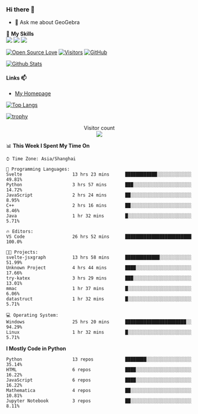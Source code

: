 ### Hi there 👋

<!--
**wuyudi/wuyudi** is a ✨ _special_ ✨ repository because its `README.md` (this file) appears on your GitHub profile.

Here are some ideas to get you started:

- 🔭 I’m currently working on ...
- 🌱 I’m currently learning ...
- 👯 I’m looking to collaborate on ...
- 🤔 I’m looking for help with ...

- 📫 How to reach me: ...
- 😄 Pronouns: ...
- ⚡ Fun fact: ...
-->

- 💬 Ask me about GeoGebra

🌟 **My Skills**  
![](https://img.shields.io/badge/-Python-3e74a2?style=flat-square&logo=Python&logoColor=fff)
![](https://img.shields.io/badge/-Mathematica-3e74a2?style=flat-square&logo=Wolfram&logoColor=fff)
![](https://img.shields.io/badge/-C%2B%2B-3e74a2?style=flat-square&logo=C%2B%2B&logoColor=fff)

[![Open Source Love](https://badges.frapsoft.com/os/v1/open-source.svg?v=103)](https://github.com/wuyudi/)
[![Visitors](https://visitor-badge.glitch.me/badge?page_id=wuyudi.wuyudi)](https://github.com/wuyudi/)
[![GitHub](https://img.shields.io/github/followers/wuyudi.svg?lable=GitHub&style=social)](https://github.com/wuyudi/)

[![Github Stats](https://github-readme-stats.vercel.app/api?username=wuyudi&show_icons=true)](https://github.com/wuyudi/)

#### Links 📫

* [My Homepage](https://wuyudi.github.io/blog/)

[![Top Langs](https://github-readme-stats.vercel.app/api/top-langs/?username=wuyudi&hide=HTML,jupyter%20notebook&layout=compact)](https://github.com/wuyudi/github-readme-stats)

[![trophy](https://github-profile-trophy.vercel.app/?username=wuyudi&theme=onedark)](https://github.com/ryo-ma/github-profile-trophy)

<p align="center"> 
  Visitor count<br>
  <img src="https://profile-counter.glitch.me/wuyudi/count.svg" />
</p>

<!--START_SECTION:waka-->
📊 **This Week I Spent My Time On** 

```text
⌚︎ Time Zone: Asia/Shanghai

💬 Programming Languages: 
Svelte                   13 hrs 23 mins      ████████████░░░░░░░░░░░░░   49.81% 
Python                   3 hrs 57 mins       ███░░░░░░░░░░░░░░░░░░░░░░   14.72% 
JavaScript               2 hrs 24 mins       ██░░░░░░░░░░░░░░░░░░░░░░░   8.95% 
C++                      2 hrs 16 mins       ██░░░░░░░░░░░░░░░░░░░░░░░   8.46% 
Java                     1 hr 32 mins        █░░░░░░░░░░░░░░░░░░░░░░░░   5.71%

🔥 Editors: 
VS Code                  26 hrs 52 mins      █████████████████████████   100.0%

🐱‍💻 Projects: 
svelte-jsxgraph          13 hrs 58 mins      █████████████░░░░░░░░░░░░   51.99% 
Unknown Project          4 hrs 44 mins       ████░░░░░░░░░░░░░░░░░░░░░   17.66% 
try-katex                3 hrs 29 mins       ███░░░░░░░░░░░░░░░░░░░░░░   13.01% 
mmac                     1 hr 37 mins        █░░░░░░░░░░░░░░░░░░░░░░░░   6.06% 
datastruct               1 hr 32 mins        █░░░░░░░░░░░░░░░░░░░░░░░░   5.71%

💻 Operating System: 
Windows                  25 hrs 20 mins      ███████████████████████░░   94.29% 
Linux                    1 hr 32 mins        █░░░░░░░░░░░░░░░░░░░░░░░░   5.71%

```

**I Mostly Code in Python** 

```text
Python                   13 repos            ████████░░░░░░░░░░░░░░░░░   35.14% 
HTML                     6 repos             ████░░░░░░░░░░░░░░░░░░░░░   16.22% 
JavaScript               6 repos             ████░░░░░░░░░░░░░░░░░░░░░   16.22% 
Mathematica              4 repos             ██░░░░░░░░░░░░░░░░░░░░░░░   10.81% 
Jupyter Notebook         3 repos             ██░░░░░░░░░░░░░░░░░░░░░░░   8.11%

```



<!--END_SECTION:waka-->
